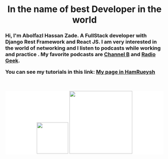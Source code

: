 <h1 align="center">In the name of best Developer in the world</h1>
<div align='left'>
    <h3>Hi, I'm Abolfazl Hassan Zade. A FullStack developer with Django Rest
    Framework and React JS. I am very interested in the world of networking and
  I listen to podcasts while working and practice . My favorite podcasts are
    <a href="https://channelbpodcast.com/">Channel B</a> and <a href="https://jadi.net/">Radio Geek</a>.

  You can see my tutorials in this link:
  [My page in HamRueysh](https://hamruyesh.com/teachers/abolfazl-hassanzade/)
    </h3>
</div>
<br/><br/>
<div align="center"  style="background-color: white;">
  <img src="https://upload.wikimedia.org/wikipedia/commons/a/a7/React-icon.svg" alt="" width="100px"  max-width="200px" />
  <img src="https://s27.picofile.com/file/8460974234/2041344.png" alt="" width="200px" max-width="300" />
</div>
